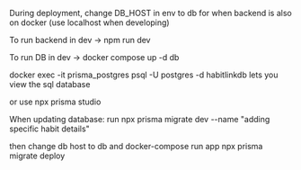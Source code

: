 During deployment, change DB_HOST in env to db for when backend is also on docker (use localhost when developing)

To run backend in dev -> npm run dev

To run DB in dev -> docker compose up -d db


 docker exec -it prisma_postgres psql -U postgres -d habitlinkdb 
 lets you view the sql database
 
or use
npx prisma studio




 When updating database:
 run 
 npx prisma migrate dev --name "adding specific habit details"

 then change db host to db and 
docker-compose run app npx prisma migrate deploy